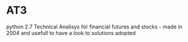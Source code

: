 # AT3
python 2.7 Technical Analisys for financial futures and stocks - made in 2004 and usefull to have a look to solutions adopted
